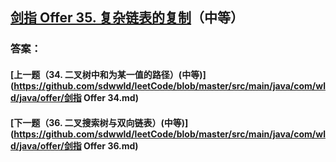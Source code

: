 ## [剑指 Offer 35. 复杂链表的复制](https://leetcode-cn.com/problems/merge-two-sorted-lists/)（中等）





### 答案：



#### [上一题（34. 二叉树中和为某一值的路径）(中等)](https://github.com/sdwwld/leetCode/blob/master/src/main/java/com/wld/java/offer/剑指 Offer 34.md)

#### [下一题（36. 二叉搜索树与双向链表）(中等)](https://github.com/sdwwld/leetCode/blob/master/src/main/java/com/wld/java/offer/剑指 Offer 36.md)